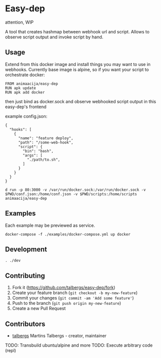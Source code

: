 # Easy-dep
attention, WIP

A tool that creates hashmap between webhook url and script.
Allows to observe script output and invoke script by hand.

## Usage
Extend from this docker image and install things you may want to use in webhooks.
Currently base image is alpine, so if you want your script to orchestrate docker:
```
FROM animaacija/easy-dep
RUN apk update
RUN apk add docker
```
then just bind as docker.sock and observe webhooked script output in this easy-dep's frontend

example config.json:
```
{
  "hooks": [
    {
      "name": "feature deploy",
      "path": "/some-web-hook",
      "script": {
        "bin": "bash",
        "args": [
          "./path/to.sh",
        ]
      }
    }
  }
}
```
`d run -p 80:3000 -v /var/run/docker.sock:/var/run/docker.sock -v $PWD/conf.json:/home/conf.json -v $PWD/scripts:/home/scripts animaacija/easy-dep`

## Examples
Each example may be previewed as service.

`docker-compose -f ./examples/docker-compose.yml up docker`

## Development
`. ./dev`

## Contributing

1. Fork it (<https://github.com/talbergs/easy-dep/fork>)
2. Create your feature branch (`git checkout -b my-new-feature`)
3. Commit your changes (`git commit -am 'Add some feature'`)
4. Push to the branch (`git push origin my-new-feature`)
5. Create a new Pull Request

## Contributors

- [talbergs](https://github.com/talbergs) Martins Talbergs - creator, maintainer

TODO: Transbuild ubuntu/alpine and more
TODO: Execute arbitrary code (repl)

